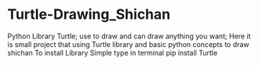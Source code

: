 # Turtle-Drawing_Shichan
Python Library Turtle; 
use to draw and can draw anything you want;
Here it is small project that using Turtle library and basic python concepts to draw shichan 
To install Library Simple type in terminal 
pip install Turtle
